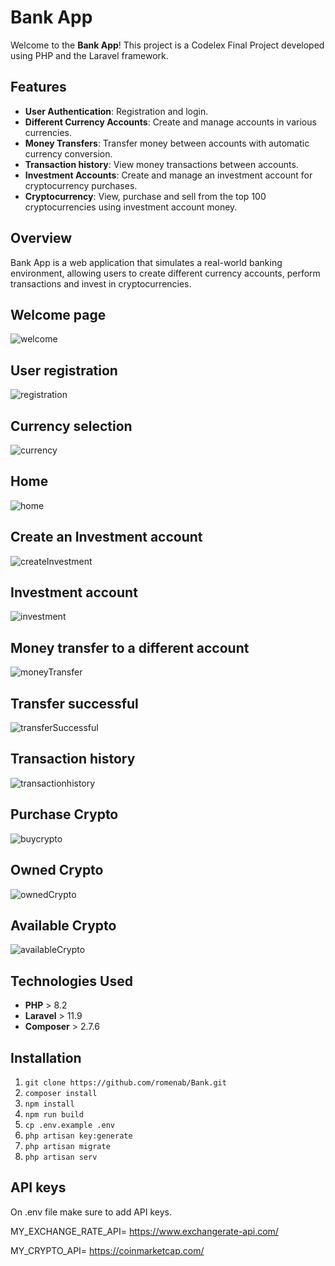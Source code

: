 # Bank App

Welcome to the **Bank App**!
This project is a Codelex Final Project developed using PHP and the Laravel framework. 

## Features

- **User Authentication**: Registration and login.
- **Different Currency Accounts**: Create and manage accounts in various currencies.
- **Money Transfers**: Transfer money between accounts with automatic currency conversion.
- **Transaction history**: View money transactions between accounts.
- **Investment Accounts**: Create and manage an investment account for cryptocurrency purchases.
- **Cryptocurrency**: View, purchase and sell from the top 100 cryptocurrencies using investment account money.

## Overview

Bank App is a web application that simulates a real-world banking environment, allowing users to create different currency accounts, perform transactions and invest in cryptocurrencies.

## Welcome page
![welcome](https://github.com/user-attachments/assets/e79e632c-3b1b-4845-a6fb-cfe6411fb8f4)
## User registration
![registration](https://github.com/user-attachments/assets/dee30d20-f2e6-4dd7-9c6a-df2cf3f6732b)
## Currency selection
![currency](https://github.com/user-attachments/assets/051ba1b0-ba78-4f18-be38-0d51289d56c9)
## Home
![home](https://github.com/user-attachments/assets/da2cbcf2-6be3-405e-8ad7-9306ddeaedf3)
## Create an Investment account
![createInvestment](https://github.com/user-attachments/assets/3990a7b4-31cc-400a-8585-ef7b5dc43d8f)
## Investment account
![investment](https://github.com/user-attachments/assets/481cc7bc-d965-43e5-9f9f-1c2df4105e30)
## Money transfer to a different account
![moneyTransfer](https://github.com/user-attachments/assets/9715467e-5132-4c32-bc65-9b448e1763da)
## Transfer successful
![transferSuccessful](https://github.com/user-attachments/assets/f3e85ff3-f66f-437e-97a3-97f4d91b9ed1)
## Transaction history
![transactionhistory](https://github.com/user-attachments/assets/9b54ee77-403e-4372-8269-049518415558)
## Purchase Crypto
![buycrypto](https://github.com/user-attachments/assets/56b4b9c1-d03d-4b22-99b3-0823f4ec0cd4)
## Owned Crypto
![ownedCrypto](https://github.com/user-attachments/assets/302d3572-0d20-4aad-8914-f19a784c2758)
## Available Crypto
![availableCrypto](https://github.com/user-attachments/assets/1042cbb3-5901-4120-a75a-060a5e606d09)


## Technologies Used

- **PHP** > 8.2
- **Laravel** > 11.9
- **Composer** > 2.7.6

## Installation


1. `git clone https://github.com/romenab/Bank.git`
2. `composer install`
3. `npm install`
4. `npm run build`
5. `cp .env.example .env`
6. `php artisan key:generate`
7. `php artisan migrate`
8. `php artisan serv`


## API keys

On .env file make sure to add API keys.

MY_EXCHANGE_RATE_API=
https://www.exchangerate-api.com/

MY_CRYPTO_API=
https://coinmarketcap.com/
